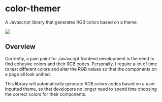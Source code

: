 # color-themer
A Javascript library that generates RGB colors based on a theme.

[![](https://img.shields.io/badge/license-MIT-ff69b4)](./LICENSE)

## Overview
Currently, a pain point for Javascript frontend development is the need to find cohesive colors and their RGB codes. Personally, I require a lot of time to test different colors and alter the RGB values so that the components on a page all look unified. 

This library will automatically generate RGB colors codes based on a user-inputted theme, so that developers no longer need to spend time choosing the correct colors for their components.


